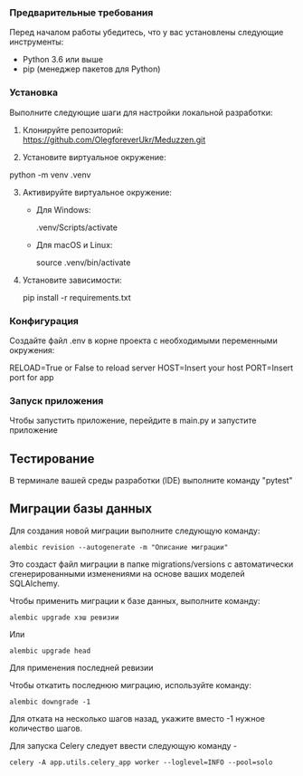 ### Предварительные требования

Перед началом работы убедитесь, что у вас установлены следующие инструменты:

- Python 3.6 или выше
- pip (менеджер пакетов для Python)


### Установка

Выполните следующие шаги для настройки локальной разработки:

1. Клонируйте репозиторий:
https://github.com/OlegforeverUkr/Meduzzen.git

2. Установите виртуальное окружение:

python -m venv .venv

3. Активируйте виртуальное окружение:
   - Для Windows:
     
     .venv/Scripts/activate
   
   - Для macOS и Linux:
     
     source .venv/bin/activate
     

4. Установите зависимости:
   
   pip install -r requirements.txt


### Конфигурация

Создайте файл .env в корне проекта с необходимыми переменными окружения:


RELOAD=True or False to reload server
HOST=Insert your host
PORT=Insert port for app

### Запуск приложения

Чтобы запустить приложение, перейдите в main.py и запустите приложение


## Тестирование

В терминале вашей среды разработки (IDE) выполните команду "pytest"


## Миграции базы данных

Для создания новой миграции выполните следующую команду:

    alembic revision --autogenerate -m "Описание миграции"

Это создаст файл миграции в папке migrations/versions с автоматически 
сгенерированными изменениями на основе ваших моделей SQLAlchemy.

Чтобы применить миграции к базе данных, выполните команду:

    alembic upgrade хэш ревизии
Или 

    alembic upgrade head

Для применения последней ревизии


Чтобы откатить последнюю миграцию, используйте команду:

    alembic downgrade -1

 
Для отката на несколько шагов назад, укажите вместо -1 нужное количество шагов.



Для запуска Сelery следует ввести следующую команду - 

    celery -A app.utils.celery_app worker --loglevel=INFO --pool=solo


